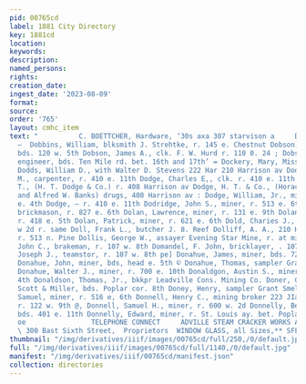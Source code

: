 ```yaml
---
pid: 00765cd
label: 1881 City Directory
key: 1881cd
location: 
keywords: 
description: 
named_persons: 
rights: 
creation_date: 
ingest_date: '2023-08-09'
format: 
source: 
order: '765'
layout: cmhc_item
text: "          C. BOETTCHER, Hardware, ‘30s axa 307 starvison a     DOB 118 DON
  —  Dobbins, William, blksmith J. Strehtke, r. 145 e. Chestnut Dobson, E. J., waiter,
  bds. 120 w. 5th Dobson, James A., clk. F. W. Hurd r. 110 0. 24 ; Dobson, William,
  engineer, bds. Ten Mile rd. bet. 16th and 17th’ = Dockery, Mary, Miss, r. 320 Hi:
  Dodds, William D., with Walter D. Stevens 222 Har 210 Harrison av Dodge, Cyrenius
  M., carpenter, r. 410 e. 11th Dodge, Charles E,, clk. r. 410 e. 11th Dodge, Horace
  T., (H. T. Dodge & Co.) r. 408 Harrison av Dodge, H. T. & Co., (Horace T. Dodge
  and Alfred W. Banks) drugs, 408 Harrison av : Dodge, William, Jr., mining, r. 311
  e. 4th Dodge, — r. 410 e. 11th Dodridge, John S., miner, r. 513 e. 6th Dolan, James,
  brickmason, r. 827 e. 6th Dolan, Lawrence, miner, r. 131 e. 9th Dolan, M. F., engineer,
  r. 418 e. 5th Dolan, Patrick, miner, r. 621 e. 6th Dold, Charies J., saloon 126
  w 2d r. same Doll, Frank L., butcher J. 8. Reef Dolliff, A. A., 210 Harrison av.
  r. 513 n. Pine Dollis, George W., assayer Evening Star Mine, r. at mine Domandel,
  John C., brakeman, r. 107 w. 8th Domandel, F. John, bricklayer, . 107 w. 8th - Domandel,
  Joseph J., teamstor, r. 107 w. 8th pe] Donahue, James, miner, bds. 728 ©. 7th @
  Donahue, John, miner, bds, head e. 5th © Donahue, Thomas, sampler Grant Smelter
  Donahue, Walter J., miner, r. 700 e. 10th Donaldgon, Austin S., miner, r. head e.
  4th Donaldson, Thomas, Jr., bkkpr Leadville Cons. Mining Co. Doner, Clements, engineer
  Scott & Miller, bds. Poplar cor. 8th Doney, Henry, sampler Grant Smelter @ Doney,
  Samuel, miner, r. 516 e, 6th Donnell, Henry C., mining broker 223 JIarrison av.
  r. 122 w. 9th @, Donnell, Samuel H., miner, r. 600 w. 2d Donnelly, Bernard, lab.
  bds. 401 e. 11th Donnelly, Edward, miner, r. St. Louis ay. bet. Poplar and  3 Hemlock
  oe                TELEPHONE CONNECT     ADVILLE STEAM CRACKER WORKS AND BAKERY,
  \ 300 Bast Sixth Street,  Proprietors  WINDOW GLASS, all Sizes,** SFEXS2222 2° "
thumbnail: "/img/derivatives/iiif/images/00765cd/full/250,/0/default.jpg"
full: "/img/derivatives/iiif/images/00765cd/full/1140,/0/default.jpg"
manifest: "/img/derivatives/iiif/00765cd/manifest.json"
collection: directories
---
```

